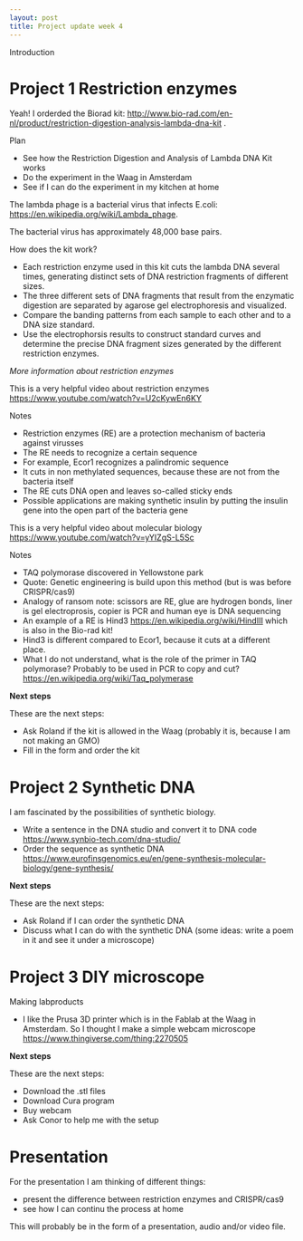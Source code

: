 ```yaml
---
layout: post
title: Project update week 4
---
```


Introduction

# Project 1 Restriction enzymes

Yeah! I orderded the Biorad kit: <http://www.bio-rad.com/en-nl/product/restriction-digestion-analysis-lambda-dna-kit> .

Plan
* See how the Restriction Digestion and Analysis of Lambda DNA Kit works
* Do the experiment in the Waag in Amsterdam
* See if I can do the experiment in my kitchen at home

The lambda phage is a bacterial virus that infects E.coli: <https://en.wikipedia.org/wiki/Lambda_phage>. 

The bacterial virus has approximately 48,000 base pairs.

How does the kit work? 
* Each restriction enzyme used in this kit cuts the lambda DNA several times, generating distinct sets of DNA restriction fragments of different sizes.
* The three different sets of DNA fragments that result from the enzymatic digestion are separated by agarose gel electrophoresis and visualized.
* Compare the banding patterns from each sample to each other and to a DNA size standard. 
* Use the electrophorsis results to construct standard curves and determine the precise DNA fragment sizes generated by the different restriction enzymes.

*More information about restriction enzymes*

This is a very helpful video about restriction enzymes <https://www.youtube.com/watch?v=U2cKywEn6KY>

Notes
* Restriction enzymes (RE) are a protection mechanism of bacteria against virusses
* The RE needs to recognize a certain sequence
* For example, Ecor1 recognizes a palindromic sequence
* It cuts in non methylated sequences, because these are not from the bacteria itself
* The RE cuts DNA open and leaves so-called sticky ends
* Possible applications are making synthetic insulin by putting the insulin gene into the open part of the bacteria gene

This is a very helpful video about molecular biology <https://www.youtube.com/watch?v=yYIZgS-L5Sc>

Notes
* TAQ polymorase discovered in Yellowstone park
* Quote: Genetic engineering is build upon this method (but is was before CRISPR/cas9)
* Analogy of ransom note: scissors are RE, glue are hydrogen bonds, liner is gel electroprosis, copier is PCR and human eye is DNA sequencing
* An example of a RE is Hind3 <https://en.wikipedia.org/wiki/HindIII> which is also in the Bio-rad kit!
* Hind3 is different compared to Ecor1, because it cuts at a different place.
* What I do not understand, what is the role of the primer in TAQ polymorase? Probably to be used in PCR to copy and cut? <https://en.wikipedia.org/wiki/Taq_polymerase>

**Next steps**

These are the next steps:
* Ask Roland if the kit is allowed in the Waag (probably it is, because I am not making an GMO)
* Fill in the form and order the kit

# Project 2 Synthetic DNA

I am fascinated by the possibilities of synthetic biology. 
* Write a sentence in the DNA studio and convert it to DNA code <https://www.synbio-tech.com/dna-studio/>
* Order the sequence as synthetic DNA <https://www.eurofinsgenomics.eu/en/gene-synthesis-molecular-biology/gene-synthesis/>

**Next steps**

These are the next steps:
* Ask Roland if I can order the synthetic DNA
* Discuss what I can do with the synthetic DNA (some ideas: write a poem in it and see it under a microscope)

# Project 3 DIY microscope

Making labproducts
* I like the Prusa 3D printer which is in the Fablab at the Waag in Amsterdam. So I thought I make a simple webcam microscope <https://www.thingiverse.com/thing:2270505>

**Next steps**

These are the next steps:
* Download the .stl files
* Download Cura program
* Buy webcam
* Ask Conor to help me with the setup

# Presentation

For the presentation I am thinking of different things:
* present the difference between restriction enzymes and CRISPR/cas9
* see how I can continu the process at home

This will probably be in the form of a presentation, audio and/or video file.
